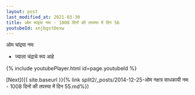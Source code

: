 ```yaml
---
layout: post
last_modified_at: 2021-03-30
title: ओम चांद्रया नमः - 1008 दिनों की तपस्या में दिन 56
youtubeId: xnjbgstDexw
---
```

 
 
 ओम चांद्रया नमः  
 
 -  ज्याला चंद्राचे रूप आहे 
 
  
 
  
 
 
 
 
 
 


{% include youtubePlayer.html id=page.youtubeId %}
 
[Next]({{ site.baseurl }}{% link  split2/_posts/2014-12-25-ओम नक्षत्र साधकायी नमः - 1008 दिनों की तपस्या में दिन 55.md%})
 
